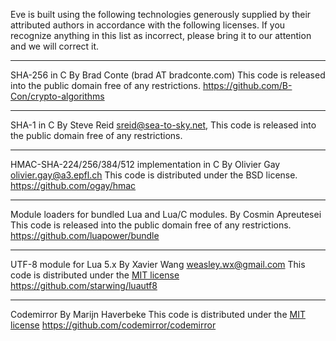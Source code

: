 Eve is built using the following technologies generously supplied by their attributed authors in accordance with the following licenses. If you recognize anything in this list as incorrect, please bring it to our attention and we will correct it.

-------------------------------------------------------------------------------
 
SHA-256 in C
By Brad Conte (brad AT bradconte.com)
This code is released into the public domain free of any restrictions.
https://github.com/B-Con/crypto-algorithms

-------------------------------------------------------------------------------

SHA-1 in C
By Steve Reid <sreid@sea-to-sky.net>,
This code is released into the public domain free of any restrictions.

-------------------------------------------------------------------------------

HMAC-SHA-224/256/384/512 implementation in C
By Olivier Gay <olivier.gay@a3.epfl.ch>
This code is distributed under the BSD license.
https://github.com/ogay/hmac

-------------------------------------------------------------------------------

Module loaders for bundled Lua and Lua/C modules.
By Cosmin Apreutesei
This code is released into the public domain free of any restrictions.
https://github.com/luapower/bundle

-------------------------------------------------------------------------------

UTF-8 module for Lua 5.x
By Xavier Wang <weasley.wx@gmail.com>
This code is distributed under the [MIT license](https://opensource.org/licenses/mit-license.html)
https://github.com/starwing/luautf8

-------------------------------------------------------------------------------

Codemirror
By Marijn Haverbeke
This code is distributed under the [MIT license](https://github.com/codemirror/CodeMirror/blob/master/LICENSE)
https://github.com/codemirror/codemirror
